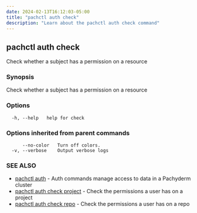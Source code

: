 ```yaml
---
date: 2024-02-13T16:12:03-05:00
title: "pachctl auth check"
description: "Learn about the pachctl auth check command"
---
```


## pachctl auth check

Check whether a subject has a permission on a resource

### Synopsis

Check whether a subject has a permission on a resource

### Options

```
  -h, --help   help for check
```

### Options inherited from parent commands

```
      --no-color   Turn off colors.
  -v, --verbose    Output verbose logs
```

### SEE ALSO

* [pachctl auth](../pachctl_auth)	 - Auth commands manage access to data in a Pachyderm cluster
* [pachctl auth check project](../pachctl_auth_check_project)	 - Check the permissions a user has on a project
* [pachctl auth check repo](../pachctl_auth_check_repo)	 - Check the permissions a user has on a repo


